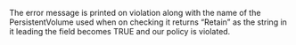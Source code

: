 The error message is printed on violation along with the name of the PersistentVolume used when on checking it returns “Retain” as the string in it leading the field becomes TRUE and our policy is violated.
